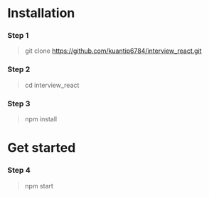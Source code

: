 # Installation

### Step 1
> git clone https://github.com/kuantip6784/interview_react.git

### Step 2
> cd interview_react

### Step 3
> npm install

# Get started
### Step 4
> npm start
